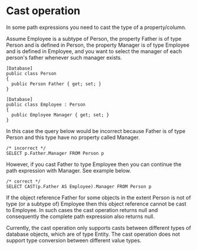 # Cast operation

In some path expressions you need to cast the type of a property/column.

Assume Employee is a subtype of Person, the property Father is of type Person and is defined in Person, the property Manager is of type Employee and is defined in Employee, and you want to select the manager of each person's father whenever such manager exists.

```
[Database]
public class Person
{
  public Person Father { get; set; }
}

[Database]
public class Employee : Person
{
  public Employee Manager { get; set; }
}
```

In this case the query below would be incorrect because Father is of type Person and this type have no property called Manager.

```
/* incorrect */
SELECT p.Father.Manager FROM Person p
```

However, if you cast Father to type Employee then you can continue the path expression with Manager. See example below.

```
/* correct */
SELECT CAST(p.Father AS Employee).Manager FROM Person p
```

If the object reference Father for some objects in the extent Person is not of type \(or a subtype of\) Employee then this object reference cannot be cast to Employee. In such cases the cast operation returns null and consequently the complete path expression also returns null.

Currently, the cast operation only supports casts between different types of database objects, which are of type Entity. The cast operation does not support type conversion between different value types.

